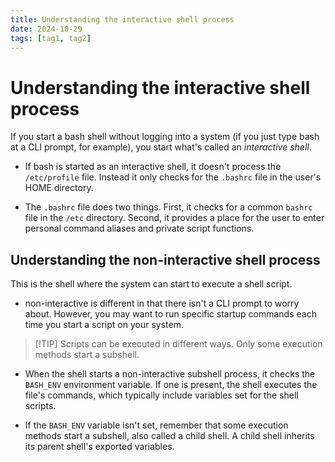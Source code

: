 ```yaml
---
title: Understanding the interactive shell process
date: 2024-10-29
tags: [tag1, tag2]
---
```


# Understanding the interactive shell process

If you start a bash shell without logging into a system (if you just type bash
at a CLI prompt, for example), you start what's called an _interactive shell_.

- If bash is started as an interactive shell, it doesn't process the
  `/etc/profile` file. Instead it only checks for the `.bashrc` file in the user's
  HOME directory.

- The `.bashrc` file does two things. First, it checks for a common `bashrc`
  file in the `/etc` directory. Second, it provides a place for the user to enter
  personal command aliases and private script functions.

## Understanding the non-interactive shell process

This is the shell where the system can start to execute a shell script.

- non-interactive is different in that there isn't a CLI prompt to worry about.
  However, you may want to run specific startup commands each time you start a
  script on your system.

> [!TIP] Scripts can be executed in different ways. Only some execution methods
> start a subshell.

- When the shell starts a non-interactive subshell process, it checks the
  `BASH_ENV` environment variable. If one is present, the shell executes the
  file's commands, which typically include variables set for the shell scripts.

- If the `BASH_ENV` variable isn't set, remember that some execution methods
  start a subshell, also called a child shell. A child shell inherits its parent
  shell's exported variables.
